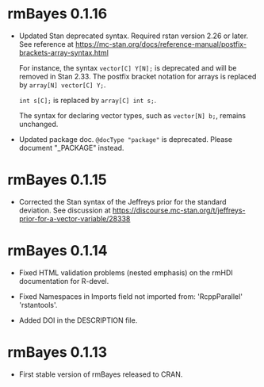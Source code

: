 # rmBayes 0.1.16

* Updated Stan deprecated syntax. Required rstan version 2.26 or later. See reference at https://mc-stan.org/docs/reference-manual/postfix-brackets-array-syntax.html

    For instance, the syntax `vector[C] Y[N];` is deprecated and will be removed in Stan 2.33. The postfix bracket notation for arrays is replaced by `array[N] vector[C] Y;`.

    `int s[C];` is replaced by `array[C] int s;`.

    The syntax for declaring vector types, such as `vector[N] b;`, remains unchanged.

* Updated package doc. `@docType "package"` is deprecated. Please document "_PACKAGE" instead.


# rmBayes 0.1.15

* Corrected the Stan syntax of the Jeffreys prior for the standard deviation. See discussion at https://discourse.mc-stan.org/t/jeffreys-prior-for-a-vector-variable/28338


# rmBayes 0.1.14

* Fixed HTML validation problems (nested emphasis) on the rmHDI documentation for R-devel.

* Fixed Namespaces in Imports field not imported from: 'RcppParallel' 'rstantools'.

* Added DOI in the DESCRIPTION file.


# rmBayes 0.1.13

* First stable version of rmBayes released to CRAN.
